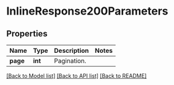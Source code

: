 # InlineResponse200Parameters

## Properties
Name | Type | Description | Notes
------------ | ------------- | ------------- | -------------
**page** | **int** | Pagination. | 

[[Back to Model list]](../README.md#documentation-for-models) [[Back to API list]](../README.md#documentation-for-api-endpoints) [[Back to README]](../README.md)

